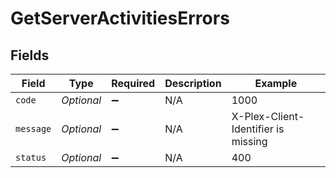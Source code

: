 # GetServerActivitiesErrors


## Fields

| Field                               | Type                                | Required                            | Description                         | Example                             |
| ----------------------------------- | ----------------------------------- | ----------------------------------- | ----------------------------------- | ----------------------------------- |
| `code`                              | *Optional<Long>*                    | :heavy_minus_sign:                  | N/A                                 | 1000                                |
| `message`                           | *Optional<String>*                  | :heavy_minus_sign:                  | N/A                                 | X-Plex-Client-Identifier is missing |
| `status`                            | *Optional<Long>*                    | :heavy_minus_sign:                  | N/A                                 | 400                                 |